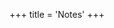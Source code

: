 +++
title = 'Notes'
+++

<!-- [menu] -->
<!--   [menu.main] -->
<!--     name = 'Notes' -->
<!--     weight = 3 -->
<!-- +++ -->
